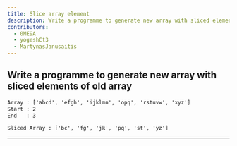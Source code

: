 ```yaml
---
title: Slice array element 
description: Write a programme to generate new array with sliced elements of old array
contributors:
  - 0ME9A
  - yogeshCt3
  - MartynasJanusaitis
---
```


## Write a programme to generate new array with sliced elements of old array

```txt
Array : ['abcd', 'efgh', 'ijklmn', 'opq', 'rstuvw', 'xyz']
Start : 2
End   : 3

Sliced Array : ['bc', 'fg', 'jk', 'pq', 'st', 'yz']
```

---
